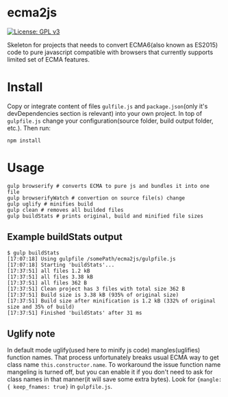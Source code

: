 # ecma2js

[![License: GPL v3](https://img.shields.io/badge/License-GPL%20v3-blue.svg)](http://www.gnu.org/licenses/gpl-3.0)

Skeleton for projects that needs to convert ECMA6(also known as ES2015) code to pure javascript compatible
with browsers that currently supports limited set of ECMA features.

# Install
Copy or integrate content of files `gulfile.js` and `package.json`(only it's devDependencies section is relevant)
into your own project. In top of `gulpfile.js` change your configuration(source folder, build output folder, etc.). Then run:

```
npm install
```

# Usage
```
gulp browserify # converts ECMA to pure js and bundles it into one file
gulp browserifyWatch # convertion on source file(s) change
gulp uglify # minifies build
gulp clean # removes all builded files
gulp buildStats # prints original, build and minified file sizes
```

## Example buildStats output
```
$ gulp buildStats
[17:07:18] Using gulpfile /somePath/ecma2js/gulpfile.js
[17:07:18] Starting 'buildStats'...
[17:37:51] all files 1.2 kB
[17:37:51] all files 3.38 kB
[17:37:51] all files 362 B
[17:37:51] Clean project has 3 files with total size 362 B
[17:37:51] Build size is 3.38 kB (935% of original size)
[17:37:51] Build size after minification is 1.2 kB (332% of original size and 35% of build)
[17:37:51] Finished 'buildStats' after 31 ms
```

## Uglify note
In default mode uglify(used here to minify js code) mangles(uglifies) function names.
That process unfortunately breaks usual ECMA way to get class name `this.constructor.name`.
To workaround the issue function name mangeling is turned off, but you can enable it if you don't need to ask
for class names in that manner(it will save some extra bytes). Look for `{mangle: { keep_fnames: true}` in `gulpfile.js`.

